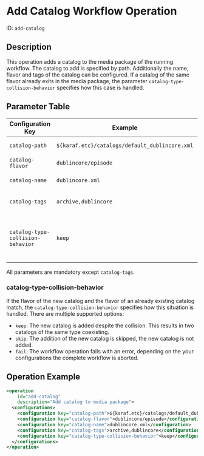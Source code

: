 Add Catalog Workflow Operation
==============================

ID: `add-catalog`

Description
-----------

This operation adds a catalog to the media package of the running workflow.
The catalog to add is specified by path. Additionally the name, flavor and tags of the catalog can be configured.
If a catalog of the same flavor already exits in the media package,
the parameter `catalog-type-collision-behavior` specifies how this case is handled.


Parameter Table
---------------

| Configuration Key                 | Example                                        | Description                                         |
|-----------------------------------|------------------------------------------------|-----------------------------------------------------|
| `catalog-path`                    | `${karaf.etc}/catalogs/default_dublincore.xml` | Path to the catalog                                 |
| `catalog-flavor`                  | `dublincore/episode`                           | Flavor of the catalog                               |
| `catalog-name`                    | `dublincore.xml`                               | Name of the catalog                                 |
| `catalog-tags`                    | `archive,dublincore`                           | List of tags, separated by commas                   |
| `catalog-type-collision-behavior` | `keep`                                         | How a collision is handled (more information below) |

All parameters are mandatory except `catalog-tags`.


### catalog-type-collision-behavior

If the flavor of the new catalog and the flavor of an already existing catalog match,
the `catalog-type-collision-behavior` specifies how this situation is handled.
There are multiple supported options:
- `keep`: The new catalog is added despite the collision. This results in two catalogs of the same type coexisting.
- `skip`: The addition of the new catalog is skipped, the new catalog is not added.
- `fail`: The workflow operation fails with an error, depending on the your configurations the complete workflow is aborted.


Operation Example
-----------------

```xml
<operation
    id="add-catalog"
    description="Add catalog to media package">
  <configurations>
    <configuration key="catalog-path">${karaf.etc}/catalogs/default_dublincore.xml</configuration>
    <configuration key="catalog-flavor">dublincore/episode</configuration>
    <configuration key="catalog-name">dublincore.xml</configuration>
    <configuration key="catalog-tags">archive,dublincore</configuration>
    <configuration key="catalog-type-collision-behavior">keep</configuration>
  </configurations>
</operation>
```
